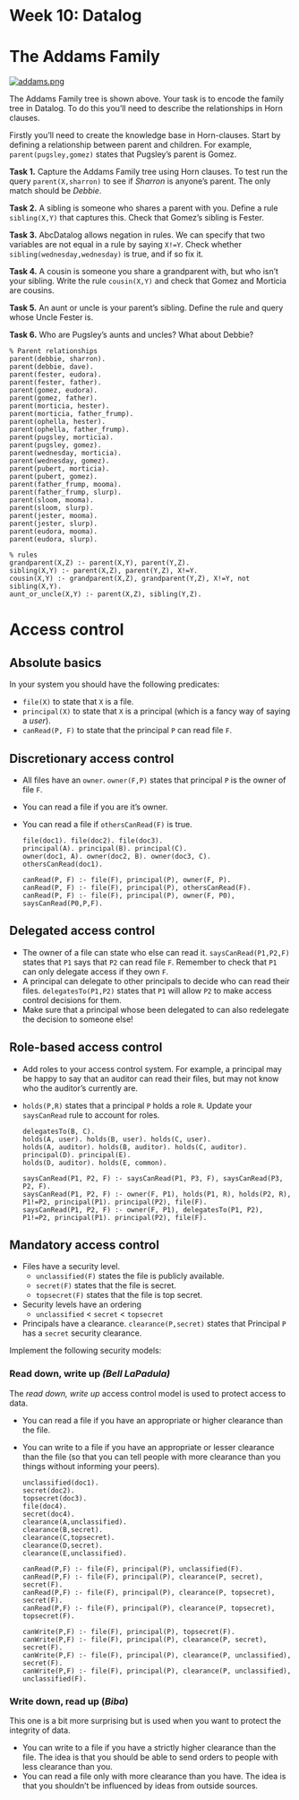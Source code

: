 # Week 10: Datalog

# The Addams Family



[![addams.png](https://github.com/cs-uob/software-tools/raw/main/10-sql/lab/addams.png)](https://github.com/cs-uob/software-tools/blob/main/10-sql/lab/addams.png)

The Addams Family tree is shown above. Your task is to encode the family tree in Datalog. To do this you’ll need to describe the relationships in Horn clauses.

Firstly you’ll need to create the knowledge base in Horn-clauses. Start by defining a relationship between parent and children. For example, `parent(pugsley,gomez)` states that Pugsley’s parent is Gomez.

**Task 1.** Capture the Addams Family tree using Horn clauses. To test run the query `parent(X,sharron)` to see if *Sharron* is anyone’s parent. The only match should be *Debbie*.

**Task 2.** A sibling is someone who shares a parent with you. Define a rule `sibling(X,Y)` that captures this. Check that Gomez’s sibling is Fester.

**Task 3.** AbcDatalog allows negation in rules. We can specify that two variables are not equal in a rule by saying `X!=Y`. Check whether `sibling(wednesday,wednesday)` is true, and if so fix it.

**Task 4.** A cousin is someone you share a grandparent with, but who isn’t your sibling. Write the rule `cousin(X,Y)` and check that Gomez and Morticia are cousins.

**Task 5.** An aunt or uncle is your parent’s sibling. Define the rule and query whose Uncle Fester is.

**Task 6.** Who are Pugsley’s aunts and uncles? What about Debbie?

```
% Parent relationships
parent(debbie, sharron).
parent(debbie, dave).
parent(fester, eudora).
parent(fester, father).
parent(gomez, eudora).
parent(gomez, father).
parent(morticia, hester).
parent(morticia, father_frump).
parent(ophella, hester).
parent(ophella, father_frump).
parent(pugsley, morticia).
parent(pugsley, gomez).
parent(wednesday, morticia).
parent(wednesday, gomez).
parent(pubert, morticia).
parent(pubert, gomez).
parent(father_frump, mooma).
parent(father_frump, slurp).
parent(sloom, mooma).
parent(sloom, slurp).
parent(jester, mooma).
parent(jester, slurp).
parent(eudora, mooma).
parent(eudora, slurp).

% rules
grandparent(X,Z) :- parent(X,Y), parent(Y,Z).
sibling(X,Y) :- parent(X,Z), parent(Y,Z), X!=Y.
cousin(X,Y) :- grandparent(X,Z), grandparent(Y,Z), X!=Y, not sibling(X,Y).
aunt_or_uncle(X,Y) :- parent(X,Z), sibling(Y,Z).
```

# Access control

## Absolute basics

In your system you should have the following predicates:

- `file(X)` to state that `X` is a file.
- `principal(X)` to state that `X` is a principal (which is a fancy way of saying a *user*).
- `canRead(P, F)` to state that the principal `P` can read file `F`.

## Discretionary access control

- All files have an `owner`. `owner(F,P)` states that principal `P` is the owner of file `F`.

- You can read a file if you are it’s owner.

- You can read a file if `othersCanRead(F)` is true.

  ```
  file(doc1). file(doc2). file(doc3).
  principal(A). principal(B). principal(C).
  owner(doc1, A). owner(doc2, B). owner(doc3, C). 
  othersCanRead(doc1).
  
  canRead(P, F) :- file(F), principal(P), owner(F, P).
  canRead(P, F) :- file(F), principal(P), othersCanRead(F).
  canRead(P, F) :- file(F), principal(P), owner(F, P0), saysCanRead(P0,P,F).
  ```

## Delegated access control

- The owner of a file can state who else can read it. `saysCanRead(P1,P2,F)` states that `P1` says that `P2` can read file `F`. Remember to check that `P1` can only delegate access if they own `F`.
- A principal can delegate to other principals to decide who can read their files. `delegatesTo(P1,P2)` states that `P1` will allow `P2` to make access control decisions for them.
- Make sure that a principal whose been delegated to can also redelegate the decision to someone else!

## Role-based access control

- Add roles to your access control system. For example, a principal may be happy to say that an auditor can read their files, but may not know who the auditor’s currently are.

- `holds(P,R)` states that a principal `P` holds a role `R`. Update your `saysCanRead` rule to account for roles.

  ```
  delegatesTo(B, C).
  holds(A, user). holds(B, user). holds(C, user). 
  holds(A, auditor). holds(B, auditor). holds(C, auditor). 
  principal(D). principal(E).
  holds(D, auditor). holds(E, common).
  
  saysCanRead(P1, P2, F) :- saysCanRead(P1, P3, F), saysCanRead(P3, P2, F).
  saysCanRead(P1, P2, F) :- owner(F, P1), holds(P1, R), holds(P2, R), P1!=P2, principal(P1). principal(P2), file(F).
  saysCanRead(P1, P2, F) :- owner(F, P1), delegatesTo(P1, P2), P1!=P2, principal(P1). principal(P2), file(F).
  ```

## Mandatory access control

- Files have a security level.
  - `unclassified(F)` states the file is publicly available.
  - `secret(F)` states that the file is secret.
  - `topsecret(F)` states that the file is top secret.
- Security levels have an ordering
  - `unclassified` < `secret` < `topsecret`
- Principals have a clearance. `clearance(P,secret)` states that Principal `P` has a `secret` security clearance.

Implement the following security models:

### Read down, write up *(Bell LaPadula)*

The *read down, write up* access control model is used to protect access to data.

- You can read a file if you have an appropriate or higher clearance than the file.

- You can write to a file if you have an appropriate or lesser clearance than the file (so that you can tell people with more clearance than you things without informing your peers).

  ```
  unclassified(doc1).
  secret(doc2).
  topsecret(doc3).
  file(doc4).
  secret(doc4).
  clearance(A,unclassified).
  clearance(B,secret).
  clearance(C,topsecret).
  clearance(D,secret).
  clearance(E,unclassified).
  
  canRead(P,F) :- file(F), principal(P), unclassified(F).
  canRead(P,F) :- file(F), principal(P), clearance(P, secret), secret(F).
  canRead(P,F) :- file(F), principal(P), clearance(P, topsecret), secret(F).
  canRead(P,F) :- file(F), principal(P), clearance(P, topsecret), topsecret(F).
  
  canWrite(P,F) :- file(F), principal(P), topsecret(F).
  canWrite(P,F) :- file(F), principal(P), clearance(P, secret), secret(F).
  canWrite(P,F) :- file(F), principal(P), clearance(P, unclassified), secret(F).
  canWrite(P,F) :- file(F), principal(P), clearance(P, unclassified), unclassified(F).
  ```

### Write down, read up (*Biba*)

This one is a bit more surprising but is used when you want to protect the integrity of data.

- You can write to a file if you have a strictly higher clearance than the file. The idea is that you should be able to send orders to people with less clearance than you.
- You can read a file only with more clearance than you have. The idea is that you shouldn’t be influenced by ideas from outside sources.

